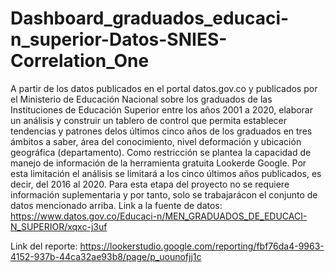 # Dashboard_graduados_educaci-n_superior-Datos-SNIES-Correlation_One
 
A partir de los datos publicados en el portal datos.gov.co y publicados por el Ministerio de Educación Nacional sobre los graduados de las Instituciones de Educación Superior entre los años 2001 a 2020, elaborar un análisis y construir un tablero de control que permita establecer tendencias y patrones delos últimos cinco años de los graduados en tres ámbitos a saber, área del conocimiento, nivel deformación y ubicación geográfica (departamento).
Como restricción se plantea la capacidad de manejo de información de la herramienta gratuita Lookerde Google. Por esta limitación el análisis se limitará a los cinco últimos años publicados, es decir, del 2016 al 2020.
Para esta etapa del proyecto no se requiere información suplementaria y por tanto, solo se trabajarácon el conjunto de datos mencionado arriba.
Link a la fuente de datos: https://www.datos.gov.co/Educaci-n/MEN_GRADUADOS_DE_EDUCACI-N_SUPERIOR/xqxc-j3uf

Link del reporte: https://lookerstudio.google.com/reporting/fbf76da4-9963-4152-937b-44ca32ae93b8/page/p_uounofjj1c
